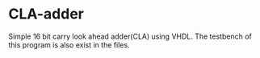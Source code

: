 # CLA-adder
Simple 16 bit carry look ahead adder(CLA) using VHDL. The testbench of this program is also exist in the files.
